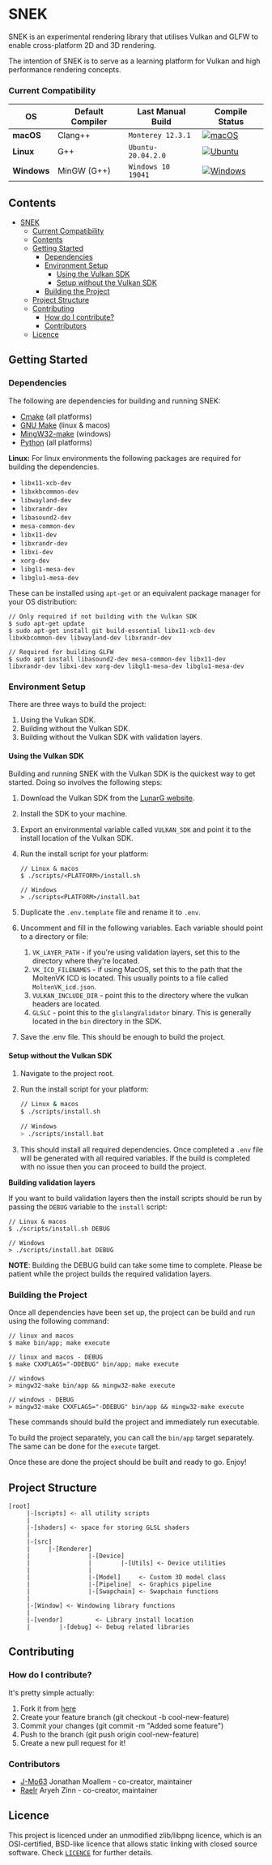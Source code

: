 # SNEK

SNEK is an experimental rendering library that utilises Vulkan and GLFW to enable cross-platform 2D and 3D rendering.

The intention of SNEK is to serve as a learning platform for Vulkan and high performance rendering concepts.

### Current Compatibility

| OS          | Default Compiler | Last Manual Build  | Compile Status                                                                                                                                                                                 |
| ----------- | ---------------- | ------------------ | ---------------------------------------------------------------------------------------------------------------------------------------------------------------------------------------------- |
| **macOS**   | Clang++          | `Monterey 12.3.1`  | [![macOS](https://github.com/CapsCollective/vulkan-cpp-starter/actions/workflows/macOS.yml/badge.svg)](https://github.com/CapsCollective/vulkan-cpp-starter/actions/workflows/macOS.yml)       |
| **Linux**   | G++              | `Ubuntu-20.04.2.0` | [![Ubuntu](https://github.com/CapsCollective/vulkan-cpp-starter/actions/workflows/ubuntu.yml/badge.svg)](https://github.com/CapsCollective/vulkan-cpp-starter/actions/workflows/ubuntu.yml)    |
| **Windows** | MinGW (G++)      | `Windows 10 19041` | [![Windows](https://github.com/CapsCollective/vulkan-cpp-starter/actions/workflows/windows.yml/badge.svg)](https://github.com/CapsCollective/vulkan-cpp-starter/actions/workflows/windows.yml) |

## Contents

- [SNEK](#snek)
  - [Current Compatibility](#current-compatibility)
  - [Contents](#contents)
  - [Getting Started](#getting-started)
    - [Dependencies](#dependencies)
    - [Environment Setup](#environment-setup)
      - [Using the Vulkan SDK](#using-the-vulkan-sdk)
      - [Setup without the Vulkan SDK](#setup-without-the-vulkan-sdk)
    - [Building the Project](#building-the-project)
  - [Project Structure](#project-structure)
  - [Contributing](#contributing)
    - [How do I contribute?](#how-do-i-contribute)
    - [Contributors](#contributors)
  - [Licence](#licence)

## Getting Started

### Dependencies

The following are dependencies for building and running SNEK:

- [Cmake](https://cmake.org/) (all platforms)
- [GNU Make](https://www.gnu.org/software/make/) (linux & macos)
- [MingW32-make](https://www.mingw-w64.org/) (windows)
- [Python](https://www.python.org/) (all platforms)

**Linux:** For linux environments the following packages are required for building the dependencies.

- `libx11-xcb-dev`
- `libxkbcommon-dev`
- `libwayland-dev`
- `libxrandr-dev`
- `libasound2-dev`
- `mesa-common-dev`
- `libx11-dev`
- `libxrandr-dev`
- `libxi-dev`
- `xorg-dev`
- `libgl1-mesa-dev`
- `libglu1-mesa-dev`

These can be installed using `apt-get` or an equivalent package manager for your OS distribution:

```
// Only required if not building with the Vulkan SDK
$ sudo apt-get update
$ sudo apt-get install git build-essential libx11-xcb-dev libxkbcommon-dev libwayland-dev libxrandr-dev

// Required for building GLFW
$ sudo apt install libasound2-dev mesa-common-dev libx11-dev libxrandr-dev libxi-dev xorg-dev libgl1-mesa-dev libglu1-mesa-dev
```

### Environment Setup

There are three ways to build the project:

1. Using the Vulkan SDK.
2. Building without the Vulkan SDK.
3. Building without the Vulkan SDK with validation layers.

#### Using the Vulkan SDK

Building and running SNEK with the Vulkan SDK is the quickest way to get started. Doing so involves the following steps:

1. Download the Vulkan SDK from the [LunarG website](https://vulkan.lunarg.com/).
2. Install the SDK to your machine.
3. Export an environmental variable called `VULKAN_SDK` and point it to the install location of the Vulkan SDK.
4. Run the install script for your platform:

   ```
   // Linux & macos
   $ ./scripts/<PLATFORM>/install.sh

   // Windows
   > ./scripts<PLATFORM>/install.bat
   ```

5. Duplicate the `.env.template` file and rename it to `.env`.
6. Uncomment and fill in the following variables. Each variable should point to a directory or file:

   1. `VK_LAYER_PATH` - if you're using validation layers, set this to the directory where they're located.
   2. `VK_ICD_FILENAMES` - if using MacOS, set this to the path that the MoltenVK ICD is located. This usually points to a file called `MoltenVK_icd.json`.
   3. `VULKAN_INCLUDE_DIR` - point this to the directory where the vulkan headers are located.
   4. `GLSLC` - point this to the `glslangValidator` binary. This is generally located in the `bin` directory in the SDK.

7. Save the .env file. This should be enough to build the project.

#### Setup without the Vulkan SDK

1. Navigate to the project root.
2. Run the install script for your platform:

   ```bash
   // Linux & macos
   $ ./scripts/install.sh

   // Windows
   > ./scripts/install.bat
   ```

3. This should install all required dependencies. Once completed a `.env` file will be generated with all required variables. If the build is completed with no issue then you can proceed to build the project.

**Building validation layers**

If you want to build validation layers then the install scripts should be run by passing the `DEBUG` variable to the `install` script:

```
// Linux & macos
$ ./scripts/install.sh DEBUG

// Windows
> ./scripts/install.bat DEBUG
```

**NOTE**: Building the DEBUG build can take some time to complete. Please be patient while the project builds the required validation layers.

### Building the Project

Once all dependencies have been set up, the project can be build and run using the following command:

```
// linux and macos
$ make bin/app; make execute

// linux and macos - DEBUG
$ make CXXFLAGS="-DDEBUG" bin/app; make execute

// windows
> mingw32-make bin/app && mingw32-make execute

// windows - DEBUG
> mingw32-make CXXFLAGS="-DDEBUG" bin/app && mingw32-make execute
```

These commands should build the project and immediately run executable.

To build the project separately, you can call the `bin/app` target separately. The same can be done for the `execute` target.

Once these are done the project should be built and ready to go. Enjoy!

## Project Structure

```
[root]
     |-[scripts] <- all utility scripts
     |
     |-[shaders] <- space for storing GLSL shaders
     |
     |-[src]
     |     |-[Renderer]
     |                |-[Device]
     |                |        |-[Utils] <- Device utilities
     |                |
     |                |-[Model]     <- Custom 3D model class
     |                |-[Pipeline]  <- Graphics pipeline
     |                |-[Swapchain] <- Swapchain functions
     |
     |-[Window] <- Windowing library functions
     |
     |-[vendor]         <- Library install location
     |        |-[debug] <- Debug related libraries
```

## Contributing

### How do I contribute?

It's pretty simple actually:

1. Fork it from [here](https://github.com/CapsCollective/raylib-cpp-starter/fork)
2. Create your feature branch (git checkout -b cool-new-feature)
3. Commit your changes (git commit -m "Added some feature")
4. Push to the branch (git push origin cool-new-feature)
5. Create a new pull request for it!

### Contributors

- [J-Mo63](https://github.com/J-Mo63) Jonathan Moallem - co-creator, maintainer
- [Raelr](https://github.com/Raelr) Aryeh Zinn - co-creator, maintainer

## Licence

This project is licenced under an unmodified zlib/libpng licence, which is an OSI-certified, BSD-like licence that allows static linking with closed source software. Check [`LICENCE`](LICENSE) for further details.
